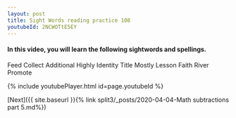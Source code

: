 ```yaml
---
layout: post
title: Sight Words reading practice 108
youtubeId: 2NCWOTtE5EY
---
```

 
 
<h4> In this video, you will learn the following sightwords and spellings.</h4> 

<tr> Feed </tr>

<tr> Collect </tr>

<tr> Additional </tr>

<tr> Highly </tr>

<tr> Identity </tr>

<tr> Title </tr>

<tr> Mostly </tr>

<tr> Lesson </tr>

<tr> Faith </tr>

<tr> River </tr>

<tr> Promote </tr> 
 
{% include youtubePlayer.html id=page.youtubeId %}
 
 

[Next]({{ site.baseurl }}{% link  split3/_posts/2020-04-04-Math subtractions part 5.md%})
 
